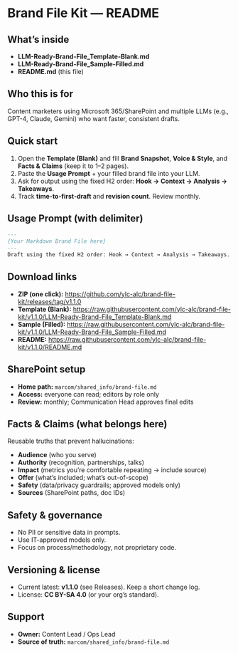 # Brand File Kit — README

## What’s inside
- **LLM-Ready-Brand-File_Template-Blank.md**
- **LLM-Ready-Brand-File_Sample-Filled.md**
- **README.md** (this file)

## Who this is for
Content marketers using Microsoft 365/SharePoint and multiple LLMs (e.g., GPT-4, Claude, Gemini) who want faster, consistent drafts.

## Quick start
1. Open the **Template (Blank)** and fill **Brand Snapshot**, **Voice & Style**, and **Facts & Claims** (keep it to 1–2 pages).
2. Paste the **Usage Prompt** + your filled brand file into your LLM.
3. Ask for output using the fixed H2 order: **Hook → Context → Analysis → Takeaways**.
4. Track **time-to-first-draft** and **revision count**. Review monthly.

## Usage Prompt (with delimiter)
```markdown
---
{Your Markdown Brand File here}
---
Draft using the fixed H2 order: Hook → Context → Analysis → Takeaways.
```

## Download links
- **ZIP (one click):** https://github.com/ylc-alc/brand-file-kit/releases/tag/v1.1.0
- **Template (Blank):** https://raw.githubusercontent.com/ylc-alc/brand-file-kit/v1.1.0/LLM-Ready-Brand-File_Template-Blank.md
- **Sample (Filled):** https://raw.githubusercontent.com/ylc-alc/brand-file-kit/v1.1.0/LLM-Ready-Brand-File_Sample-Filled.md
- **README:** https://raw.githubusercontent.com/ylc-alc/brand-file-kit/v1.1.0/README.md

## SharePoint setup
- **Home path:** `marcom/shared_info/brand-file.md`
- **Access:** everyone can read; editors by role only
- **Review:** monthly; Communication Head approves final edits

## Facts & Claims (what belongs here)
Reusable truths that prevent hallucinations:
- **Audience** (who you serve)
- **Authority** (recognition, partnerships, talks)
- **Impact** (metrics you’re comfortable repeating → include source)
- **Offer** (what’s included; what’s out-of-scope)
- **Safety** (data/privacy guardrails; approved models only)
- **Sources** (SharePoint paths, doc IDs)

## Safety & governance
- No PII or sensitive data in prompts.
- Use IT-approved models only.
- Focus on process/methodology, not proprietary code.

## Versioning & license
- Current latest: **v1.1.0** (see Releases). Keep a short change log.
- License: **CC BY-SA 4.0** (or your org’s standard).

## Support
- **Owner:** Content Lead / Ops Lead
- **Source of truth:** `marcom/shared_info/brand-file.md`
````
